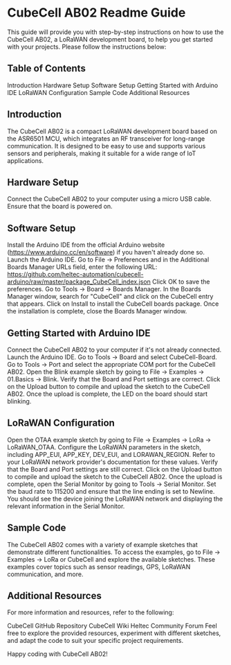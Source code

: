 # CubeCell AB02 Readme Guide
This guide will provide you with step-by-step instructions on how to use the CubeCell AB02, a LoRaWAN development board, to help you get started with your projects. Please follow the instructions below:

## Table of Contents
Introduction
Hardware Setup
Software Setup
Getting Started with Arduino IDE
LoRaWAN Configuration
Sample Code
Additional Resources

## Introduction
The CubeCell AB02 is a compact LoRaWAN development board based on the ASR6501 MCU, which integrates an RF transceiver for long-range communication. It is designed to be easy to use and supports various sensors and peripherals, making it suitable for a wide range of IoT applications.

## Hardware Setup
Connect the CubeCell AB02 to your computer using a micro USB cable.
Ensure that the board is powered on.


## Software Setup
Install the Arduino IDE from the official Arduino website (https://www.arduino.cc/en/software) if you haven't already done so.
Launch the Arduino IDE.
Go to File -> Preferences and in the Additional Boards Manager URLs field, enter the following URL: https://github.com/heltec-automation/cubecell-arduino/raw/master/package_CubeCell_index.json
Click OK to save the preferences.
Go to Tools -> Board -> Boards Manager.
In the Boards Manager window, search for "CubeCell" and click on the CubeCell entry that appears.
Click on Install to install the CubeCell boards package.
Once the installation is complete, close the Boards Manager window.

## Getting Started with Arduino IDE
Connect the CubeCell AB02 to your computer if it's not already connected.
Launch the Arduino IDE.
Go to Tools -> Board and select CubeCell-Board.
Go to Tools -> Port and select the appropriate COM port for the CubeCell AB02.
Open the Blink example sketch by going to File -> Examples -> 01.Basics -> Blink.
Verify that the Board and Port settings are correct.
Click on the Upload button to compile and upload the sketch to the CubeCell AB02.
Once the upload is complete, the LED on the board should start blinking.

## LoRaWAN Configuration
Open the OTAA example sketch by going to File -> Examples -> LoRa -> LoRaWAN_OTAA.
Configure the LoRaWAN parameters in the sketch, including APP_EUI, APP_KEY, DEV_EUI, and LORAWAN_REGION. Refer to your LoRaWAN network provider's documentation for these values.
Verify that the Board and Port settings are still correct.
Click on the Upload button to compile and upload the sketch to the CubeCell AB02.
Once the upload is complete, open the Serial Monitor by going to Tools -> Serial Monitor.
Set the baud rate to 115200 and ensure that the line ending is set to Newline.
You should see the device joining the LoRaWAN network and displaying the relevant information in the Serial Monitor.

## Sample Code
The CubeCell AB02 comes with a variety of example sketches that demonstrate different functionalities. To access the examples, go to File -> Examples -> LoRa or CubeCell and explore the available sketches. These examples cover topics such as sensor readings, GPS, LoRaWAN communication, and more.

## Additional Resources
For more information and resources, refer to the following:

CubeCell GitHub Repository
CubeCell Wiki
Heltec Community Forum
Feel free to explore the provided resources, experiment with different sketches, and adapt the code to suit your specific project requirements.

Happy coding with CubeCell AB02!
